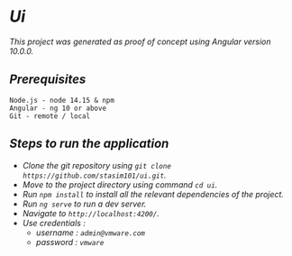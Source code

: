# _Ui_

  _This project was generated as proof of concept using Angular version 10.0.0._

## _Prerequisites_
```
Node.js - node 14.15 & npm
Angular - ng 10 or above 
Git - remote / local
```

## _Steps to run the application_
   - _Clone the git repository using `git clone https://github.com/stasim101/ui.git`._
   - _Move to the project directory using command `cd ui`._
   - _Run `npm install` to install all the relevant dependencies of the project._ 
   - _Run `ng serve` to run a dev server._
   - _Navigate to `http://localhost:4200/`._
   - _Use credentials :_ 
       - _username  : `admin@vmware.com`_
       - _password  : `vmware`_

